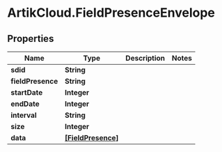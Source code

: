 # ArtikCloud.FieldPresenceEnvelope

## Properties
Name | Type | Description | Notes
------------ | ------------- | ------------- | -------------
**sdid** | **String** |  | 
**fieldPresence** | **String** |  | 
**startDate** | **Integer** |  | 
**endDate** | **Integer** |  | 
**interval** | **String** |  | 
**size** | **Integer** |  | 
**data** | [**[FieldPresence]**](FieldPresence.md) |  | 


